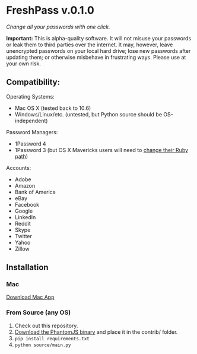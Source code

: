 FreshPass v.0.1.0
=======================

_Change all your passwords with one click._

**Important:** This is alpha-quality software. It will not misuse your passwords or leak them to third parties over the internet.
It may, however, leave unencrypted passwords on your local hard drive; lose new passwords after updating them;
or otherwise misbehave in frustrating ways. Please use at your own risk.

## Compatibility:

Operating Systems:

* Mac OS X (tested back to 10.6)
* Windows/Linux/etc. (untested, but Python source should be OS-independent)

Password Managers:

* 1Password 4
* 1Password 3 (but OS X Mavericks users will need to [change their Ruby path](https://discussions.agilebits.com/discussion/16149/1password-failed-to-run-import-script))

Accounts:

* Adobe
* Amazon
* Bank of America
* eBay
* Facebook
* Google
* LinkedIn
* Reddit
* Skype
* Twitter
* Yahoo
* Zillow

## Installation

### Mac

[Download Mac App](https://www.dropbox.com/s/ivcgrr3833ptvkz/FreshPass.app.zip)

### From Source (any OS)

1. Check out this repository.
2. [Download the PhantomJS binary](http://phantomjs.org/download.html) and place it in the contrib/ folder.
3. `pip install requirements.txt`
4. `python source/main.py`

